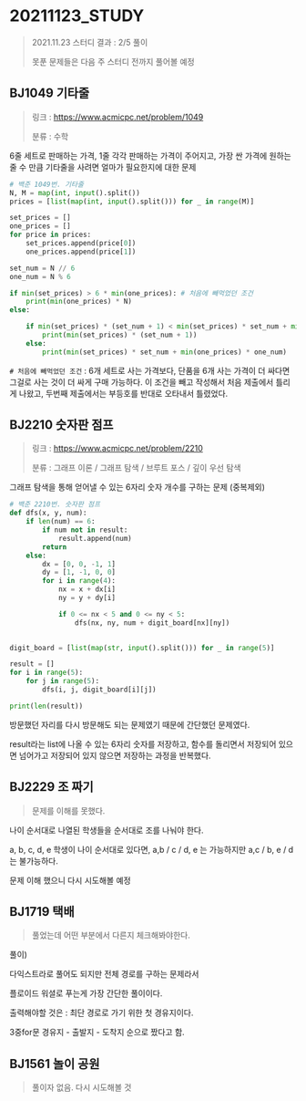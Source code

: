 # 20211123_STUDY

> 2021.11.23 스터디 결과 : 2/5 풀이
>
> 못푼 문제들은 다음 주 스터디 전까지 풀어볼 예정

## BJ1049 기타줄

> 링크 : https://www.acmicpc.net/problem/1049
>
> 분류 : 수학

6줄 세트로 판매하는 가격, 1줄 각각 판매하는 가격이 주어지고, 가장 싼 가격에 원하는 줄 수 만큼 기타줄을 사려면 얼마가 필요한지에 대한 문제

```python
# 백준 1049번. 기타줄
N, M = map(int, input().split())
prices = [list(map(int, input().split())) for _ in range(M)]

set_prices = []
one_prices = []
for price in prices:
    set_prices.append(price[0])
    one_prices.append(price[1])

set_num = N // 6
one_num = N % 6

if min(set_prices) > 6 * min(one_prices): # 처음에 빼먹었던 조건
    print(min(one_prices) * N)
else:

    if min(set_prices) * (set_num + 1) < min(set_prices) * set_num + min(one_prices) * one_num:
        print(min(set_prices) * (set_num + 1))
    else:
        print(min(set_prices) * set_num + min(one_prices) * one_num)
```

`# 처음에 빼먹었던 조건` : 6개 세트로 사는 가격보다, 단품을 6개 사는 가격이 더 싸다면 그걸로 사는 것이 더 싸게 구매 가능하다. 이 조건을 빼고 작성해서 처음 제출에서 틀리게 나왔고, 두번째 제출에서는 부등호를 반대로 오타내서 틀렸었다. 



## BJ2210 숫자판 점프

> 링크 : https://www.acmicpc.net/problem/2210
>
> 분류 : 그래프 이론 / 그래프 탐색 / 브루트 포스 / 깊이 우선 탐색

그래프 탐색을 통해 얻어낼 수 있는 6자리 숫자 개수를 구하는 문제 (중복제외)

```python
# 백준 2210번. 숫자판 점프
def dfs(x, y, num):
    if len(num) == 6:
        if num not in result:
            result.append(num)
        return
    else:
        dx = [0, 0, -1, 1]
        dy = [1, -1, 0, 0]
        for i in range(4):
            nx = x + dx[i]
            ny = y + dy[i]

            if 0 <= nx < 5 and 0 <= ny < 5:
                dfs(nx, ny, num + digit_board[nx][ny])

        
digit_board = [list(map(str, input().split())) for _ in range(5)]

result = []
for i in range(5):
    for j in range(5):
        dfs(i, j, digit_board[i][j])

print(len(result))
```

방문했던 자리를 다시 방문해도 되는 문제였기 때문에 간단했던 문제였다.

result라는 list에 나올 수 있는 6자리 숫자를 저장하고, 함수를 돌리면서 저장되어 있으면 넘어가고 저장되어 있지 않으면 저장하는 과정을 반복했다.





## BJ2229 조 짜기

> 문제를 이해를 못했다.

나이 순서대로 나열된 학생들을 순서대로 조를 나눠야 한다.

a, b, c, d, e 학생이 나이 순서대로 있다면, a,b / c / d, e 는 가능하지만 a,c / b, e / d는 불가능하다.



문제 이해 했으니 다시 시도해볼 예정



## BJ1719 택배

> 풀었는데 어떤 부분에서 다른지 체크해봐야한다.

풀이)

다익스트라로 풀어도 되지만 전체 경로를 구하는 문제라서

플로이드 워셜로 푸는게 가장 간단한 풀이이다.

출력해야할 것은 : 최단 경로로 가기 위한 첫 경유지이다.

3중for문 경유지 - 출발지 - 도착지 순으로 짰다고 함.



## BJ1561 놀이 공원

> 풀이자 없음. 다시 시도해볼 것